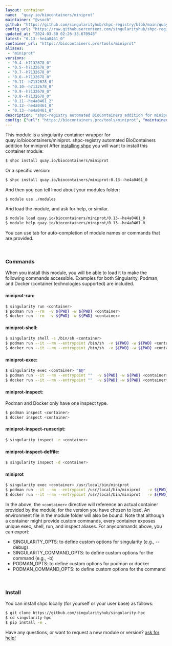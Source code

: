 ```yaml
---
layout: container
name:  "quay.io/biocontainers/miniprot"
maintainer: "@vsoch"
github: "https://github.com/singularityhub/shpc-registry/blob/main/quay.io/biocontainers/miniprot/container.yaml"
config_url: "https://raw.githubusercontent.com/singularityhub/shpc-registry/main/quay.io/biocontainers/miniprot/container.yaml"
updated_at: "2024-03-30 02:26:33.670948"
latest: "0.13--he4a0461_0"
container_url: "https://biocontainers.pro/tools/miniprot"
aliases:
 - "miniprot"
versions:
 - "0.4--h7132678_0"
 - "0.5--h7132678_0"
 - "0.7--h7132678_0"
 - "0.6--h7132678_0"
 - "0.11--h7132678_0"
 - "0.10--h7132678_0"
 - "0.9--h7132678_0"
 - "0.8--h7132678_0"
 - "0.11--he4a0461_2"
 - "0.12--he4a0461_0"
 - "0.13--he4a0461_0"
description: "shpc-registry automated BioContainers addition for miniprot"
config: {"url": "https://biocontainers.pro/tools/miniprot", "maintainer": "@vsoch", "description": "shpc-registry automated BioContainers addition for miniprot", "latest": {"0.13--he4a0461_0": "sha256:41e9fac359d2dfde9db33ad975ec08ca241c56371624608694887756e6a5205a"}, "tags": {"0.4--h7132678_0": "sha256:f47e9f65bc7e6abcd7e1d73dc505a737bcac805514ab44f2d7aa1a97c7d95ebd", "0.5--h7132678_0": "sha256:f2470b9f18f7c6765547e4e1429f04166238454aa0625204ea73d217743e48d9", "0.7--h7132678_0": "sha256:f6b9122f4bc36cabea25c5c81f17711d37b60b235a6c3e8e04e5979e51079c5e", "0.6--h7132678_0": "sha256:81a3a45c40ccc3d8875d0f512654dc20b91aa9a6f2e8ec1962efdbc24a80226e", "0.11--h7132678_0": "sha256:17ea7efdb2f167f6817308fe590f14454b11b23394c971d419c7d3c5a85882da", "0.10--h7132678_0": "sha256:87dba9d874fe10419c821f93afcaf4e1e734b06d917c5363f800bbb248430915", "0.9--h7132678_0": "sha256:e06fc9044e12dfc5ead39e4876996cf2f1f62a5addccd8232838ea0a028b866e", "0.8--h7132678_0": "sha256:57e5837b0f7dd72ee1019020b6ebe5179c3a88a5245cd9b580015a2bf38225e8", "0.11--he4a0461_2": "sha256:1958c9a031388ae33fc2f25adc29ea80ae917e13fc86b1d2d235481309f4d87a", "0.12--he4a0461_0": "sha256:c09c7fad96051c08f0525e2e80bacc14084da021f5e153fd604d463f255fda77", "0.13--he4a0461_0": "sha256:41e9fac359d2dfde9db33ad975ec08ca241c56371624608694887756e6a5205a"}, "docker": "quay.io/biocontainers/miniprot", "aliases": {"miniprot": "/usr/local/bin/miniprot"}}
---
```


This module is a singularity container wrapper for quay.io/biocontainers/miniprot.
shpc-registry automated BioContainers addition for miniprot
After [installing shpc](#install) you will want to install this container module:


```bash
$ shpc install quay.io/biocontainers/miniprot
```

Or a specific version:

```bash
$ shpc install quay.io/biocontainers/miniprot:0.13--he4a0461_0
```

And then you can tell lmod about your modules folder:

```bash
$ module use ./modules
```

And load the module, and ask for help, or similar.

```bash
$ module load quay.io/biocontainers/miniprot/0.13--he4a0461_0
$ module help quay.io/biocontainers/miniprot/0.13--he4a0461_0
```

You can use tab for auto-completion of module names or commands that are provided.

<br>

### Commands

When you install this module, you will be able to load it to make the following commands accessible.
Examples for both Singularity, Podman, and Docker (container technologies supported) are included.

#### miniprot-run:

```bash
$ singularity run <container>
$ podman run --rm  -v ${PWD} -w ${PWD} <container>
$ docker run --rm  -v ${PWD} -w ${PWD} <container>
```

#### miniprot-shell:

```bash
$ singularity shell -s /bin/sh <container>
$ podman run --it --rm --entrypoint /bin/sh  -v ${PWD} -w ${PWD} <container>
$ docker run --it --rm --entrypoint /bin/sh  -v ${PWD} -w ${PWD} <container>
```

#### miniprot-exec:

```bash
$ singularity exec <container> "$@"
$ podman run --it --rm --entrypoint ""  -v ${PWD} -w ${PWD} <container> "$@"
$ docker run --it --rm --entrypoint ""  -v ${PWD} -w ${PWD} <container> "$@"
```

#### miniprot-inspect:

Podman and Docker only have one inspect type.

```bash
$ podman inspect <container>
$ docker inspect <container>
```

#### miniprot-inspect-runscript:

```bash
$ singularity inspect -r <container>
```

#### miniprot-inspect-deffile:

```bash
$ singularity inspect -d <container>
```


#### miniprot

```bash
$ singularity exec <container> /usr/local/bin/miniprot
$ podman run --it --rm --entrypoint /usr/local/bin/miniprot   -v ${PWD} -w ${PWD} <container> -c " $@"
$ docker run --it --rm --entrypoint /usr/local/bin/miniprot   -v ${PWD} -w ${PWD} <container> -c " $@"
```



In the above, the `<container>` directive will reference an actual container provided
by the module, for the version you have chosen to load. An environment file in the
module folder will also be bound. Note that although a container
might provide custom commands, every container exposes unique exec, shell, run, and
inspect aliases. For anycommands above, you can export:

 - SINGULARITY_OPTS: to define custom options for singularity (e.g., --debug)
 - SINGULARITY_COMMAND_OPTS: to define custom options for the command (e.g., -b)
 - PODMAN_OPTS: to define custom options for podman or docker
 - PODMAN_COMMAND_OPTS: to define custom options for the command

<br>

### Install

You can install shpc locally (for yourself or your user base) as follows:

```bash
$ git clone https://github.com/singularityhub/singularity-hpc
$ cd singularity-hpc
$ pip install -e .
```

Have any questions, or want to request a new module or version? [ask for help!](https://github.com/singularityhub/singularity-hpc/issues)